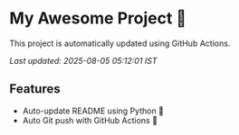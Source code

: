 # My Awesome Project 🚀

This project is automatically updated using GitHub Actions.

_Last updated: 2025-08-05 05:12:01 IST_

## Features
- Auto-update README using Python 🐍
- Auto Git push with GitHub Actions 🤖

